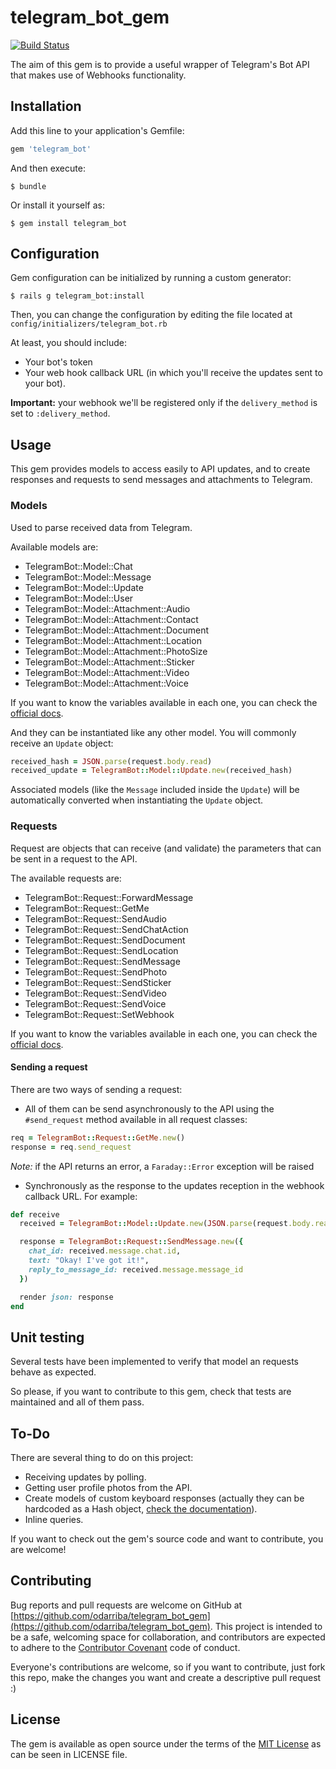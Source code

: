 # telegram_bot_gem
[![Build Status](https://travis-ci.org/odarriba/telegram_bot_gem.svg)](https://travis-ci.org/odarriba/telegram_bot_gem)

The aim of this gem is to provide a useful wrapper of Telegram's Bot API that makes use of Webhooks functionality.

## Installation

Add this line to your application's Gemfile:

```ruby
gem 'telegram_bot'
```

And then execute:
```
$ bundle
```

Or install it yourself as:
```
$ gem install telegram_bot
```

## Configuration

Gem configuration can be initialized by running a custom generator:

```
$ rails g telegram_bot:install
```

Then, you can change the configuration by editing the file located at `config/initializers/telegram_bot.rb`

At least, you should include:
* Your bot's token
* Your web hook callback URL (in which you'll receive the updates sent to your bot).

**Important:** your webhook we'll be registered only if the `delivery_method` is set to `:delivery_method`.

## Usage

This gem provides models to access easily to API updates, and to create responses and requests to send messages and attachments to Telegram.

### Models

Used to parse received data from Telegram.

Available models are:
* TelegramBot::Model::Chat
* TelegramBot::Model::Message
* TelegramBot::Model::Update
* TelegramBot::Model::User
* TelegramBot::Model::Attachment::Audio
* TelegramBot::Model::Attachment::Contact
* TelegramBot::Model::Attachment::Document
* TelegramBot::Model::Attachment::Location
* TelegramBot::Model::Attachment::PhotoSize
* TelegramBot::Model::Attachment::Sticker
* TelegramBot::Model::Attachment::Video
* TelegramBot::Model::Attachment::Voice

If you want to know the variables available in each one, you can check the [official docs](https://core.telegram.org/bots/api#available-types).

And they can be instantiated like any other model. You will commonly receive an `Update` object:

```ruby
received_hash = JSON.parse(request.body.read)
received_update = TelegramBot::Model::Update.new(received_hash)
```

Associated models (like the `Message` included inside the `Update`) will be automatically converted when instantiating the `Update` object.

### Requests

Request are objects that can receive (and validate) the parameters that can be sent in a request to the API.

The available requests are:
* TelegramBot::Request::ForwardMessage
* TelegramBot::Request::GetMe
* TelegramBot::Request::SendAudio
* TelegramBot::Request::SendChatAction
* TelegramBot::Request::SendDocument
* TelegramBot::Request::SendLocation
* TelegramBot::Request::SendMessage
* TelegramBot::Request::SendPhoto
* TelegramBot::Request::SendSticker
* TelegramBot::Request::SendVideo
* TelegramBot::Request::SendVoice
* TelegramBot::Request::SetWebhook

If you want to know the variables available in each one, you can check the [official docs](https://core.telegram.org/bots/api#available-methods).

#### Sending a request

There are two ways of sending a request:

* All of them can be send asynchronously to the API using the `#send_request` method available in all request classes:

```ruby
req = TelegramBot::Request::GetMe.new()
response = req.send_request
```

  *Note:* if the API returns an error, a `Faraday::Error` exception will be raised

* Synchronously as the response to the updates reception in the webhook callback URL. For example:

```ruby
def receive
  received = TelegramBot::Model::Update.new(JSON.parse(request.body.read))

  response = TelegramBot::Request::SendMessage.new({
    chat_id: received.message.chat.id,
    text: "Okay! I've got it!",
    reply_to_message_id: received.message.message_id
  })

  render json: response
end
```

## Unit testing

Several tests have been implemented to verify that model an requests behave as expected.

So please, if you want to contribute to this gem, check that tests are maintained and all of them pass.

## To-Do

There are several thing to do on this project:
* Receiving updates by polling.
* Getting user profile photos from the API.
* Create models of custom keyboard responses (actually they can be hardcoded as a Hash object, [check the documentation](https://core.telegram.org/bots/api#replykeyboardmarkup)).
* Inline queries.

If you want to check out the gem's source code and want to contribute, you are welcome!

## Contributing

Bug reports and pull requests are welcome on GitHub at [https://github.com/odarriba/telegram_bot_gem](https://github.com/odarriba/telegram_bot_gem). This project is intended to be a safe, welcoming space for collaboration, and contributors are expected to adhere to the [Contributor Covenant](http://contributor-covenant.org) code of conduct.

Everyone's contributions are welcome, so if you want to contribute, just fork this repo, make the changes you want and create a descriptive pull request :)


## License

The gem is available as open source under the terms of the [MIT License](http://opensource.org/licenses/MIT) as can be seen in LICENSE file.
